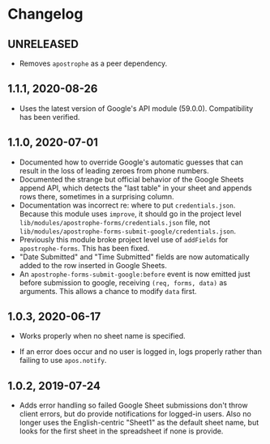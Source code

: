 # Changelog

## UNRELEASED

- Removes `apostrophe` as a peer dependency.

## 1.1.1, 2020-08-26

- Uses the latest version of Google's API module (59.0.0). Compatibility has been verified.

## 1.1.0, 2020-07-01

- Documented how to override Google's automatic guesses that can result in the loss of leading zeroes from phone numbers.
- Documented the strange but official behavior of the Google Sheets append API, which detects the "last table" in your sheet and appends rows there, sometimes in a surprising column.
- Documentation was incorrect re: where to put `credentials.json`. Because this module uses `improve`, it should go in the project level `lib/modules/apostrophe-forms/credentials.json` file, not `lib/modules/apostrophe-forms-submit-google/credentials.json`.
- Previously this module broke project level use of `addFields` for `apostrophe-forms`. This has been fixed.
- "Date Submitted" and "Time Submitted" fields are now automatically added to the row inserted in Google Sheets.
- An `apostrophe-forms-submit-google:before` event is now emitted just before submission to google, receiving `(req, forms, data)` as arguments. This allows a chance to modify `data` first.

## 1.0.3, 2020-06-17

- Works properly when no sheet name is specified.

- If an error does occur and no user is logged in, logs properly rather than failing to use `apos.notify`.

## 1.0.2, 2019-07-24

- Adds error handling so failed Google Sheet submissions don't throw client errors, but do provide notifications for logged-in users. Also no longer uses the English-centric "Sheet1" as the default sheet name, but looks for the first sheet in the spreadsheet if none is provide.
